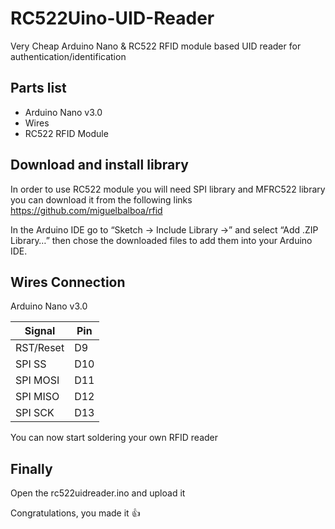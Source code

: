 # RC522Uino-UID-Reader
Very Cheap Arduino Nano & RC522 RFID module based UID reader for authentication/identification


## Parts list

- Arduino Nano v3.0
- Wires
- RC522 RFID Module

## Download and install library

In order to use RC522 module you will need SPI library and MFRC522 library
you can download it from the following links
https://github.com/miguelbalboa/rfid

In the Arduino IDE go to “Sketch → Include Library →” and select “Add .ZIP Library…” then chose the downloaded files to add them into your Arduino IDE.


## Wires Connection

Arduino Nano v3.0

| Signal | Pin |
| ---------- | ---- |
| RST/Reset | D9 |
| SPI SS | D10 |
| SPI MOSI | D11 |
| SPI MISO | D12 |
| SPI SCK | D13 |

You can now start soldering your own RFID reader

## Finally
Open the rc522uidreader.ino and upload it

Congratulations, you made it :+1:
